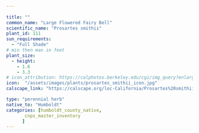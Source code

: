 ```yaml
---
 
title: ""
common_name: "Large Flowered Fairy Bell"
scientific_name: "Prosartes smithii"
plant_id: 111
sun_requirements:
  - "Full Shade"
# min then max in feet
plant_size:
  - height: 
    - 1.6
    - 3.3
# icon_attribution: https://calphotos.berkeley.edu/cgi/img_query?enlarge=0000+0000+0812+1492 
icon:  "/assets/images/plants/prosartes_smithii_icon.jpg"
calscape_link: "https://calscape.org/loc-California/Prosartes%20smithii%20(Large%20Flowered%20Fairy%20Bell)"

type: "perennial herb"
native_to: "Humboldt"
categories: [humboldt_county_native,
       cnps_master_inventory
      ]
---
```



